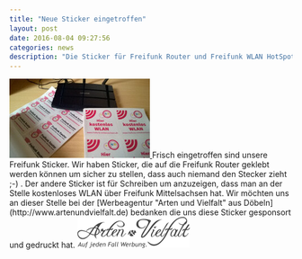 ```yaml
---
title: "Neue Sticker eingetroffen"
layout: post
date: 2016-08-04 09:27:56
categories: news
description: "Die Sticker für Freifunk Router und Freifunk WLAN HotSpot sind da"
---
```

<a class="float-sm-left mr-3 mb-3 d-block" data-featherlight="image" href="/img/sticker_08.2016/sticker.jpg">
  <img src="/img/sticker_08.2016/sticker_thumb.jpg" alt="Freifunk Sticker">
</a>
Frisch eingetroffen sind unsere Freifunk Sticker.
Wir haben Sticker, die auf die Freifunk Router geklebt werden können um sicher zu stellen, dass auch niemand den Stecker zieht ;-) .  
Der andere Sticker ist für Schreiben um anzuzeigen, dass man an der Stelle kostenloses WLAN über Freifunk Mittelsachsen hat.
Wir möchten uns an dieser Stelle bei der [Werbeagentur "Arten und Vielfalt" aus Döbeln](http://www.artenundvielfalt.de) bedanken die uns diese Sticker gesponsort und gedruckt hat.  
<a href="http://www.artenundvielfalt.de" target="_blank">
  <img src="/img/inhalt/aundf.png">
</a>
